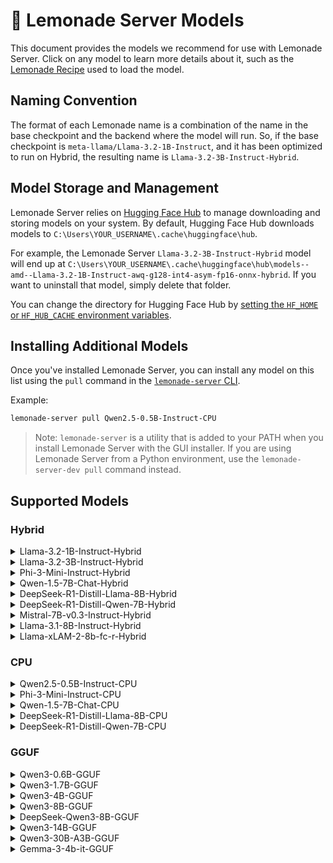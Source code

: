 
# 🍋 Lemonade Server Models
 
This document provides the models we recommend for use with Lemonade Server. Click on any model to learn more details about it, such as the [Lemonade Recipe](https://github.com/lemonade-sdk/lemonade/blob/main/docs/lemonade_api.md) used to load the model.

## Naming Convention

The format of each Lemonade name is a combination of the name in the base checkpoint and the backend where the model will run. So, if the base checkpoint is `meta-llama/Llama-3.2-1B-Instruct`, and it has been optimized to run on Hybrid, the resulting name is `Llama-3.2-3B-Instruct-Hybrid`.

## Model Storage and Management

Lemonade Server relies on [Hugging Face Hub](https://huggingface.co/docs/hub/en/index) to manage downloading and storing models on your system. By default, Hugging Face Hub downloads models to `C:\Users\YOUR_USERNAME\.cache\huggingface\hub`.

For example, the Lemonade Server `Llama-3.2-3B-Instruct-Hybrid` model will end up at `C:\Users\YOUR_USERNAME\.cache\huggingface\hub\models--amd--Llama-3.2-1B-Instruct-awq-g128-int4-asym-fp16-onnx-hybrid`. If you want to uninstall that model, simply delete that folder.

You can change the directory for Hugging Face Hub by [setting the `HF_HOME` or `HF_HUB_CACHE` environment variables](https://huggingface.co/docs/huggingface_hub/en/package_reference/environment_variables).

## Installing Additional Models

Once you've installed Lemonade Server, you can install any model on this list using the `pull` command in the [`lemonade-server` CLI](./lemonade-server-cli.md).

Example:

```bash
lemonade-server pull Qwen2.5-0.5B-Instruct-CPU
```

> Note: `lemonade-server` is a utility that is added to your PATH when you install Lemonade Server with the GUI installer.
> If you are using Lemonade Server from a Python environment, use the `lemonade-server-dev pull` command instead.

## Supported Models

### Hybrid

<details>
<summary>Llama-3.2-1B-Instruct-Hybrid</summary>

```bash
    lemonade-server pull Llama-3.2-1B-Instruct-Hybrid
```

<table>
<tr><th>Key</th><th>Value</th></tr>
<tr><td>Checkpoint</td><td><a href="https://huggingface.co/amd/Llama-3.2-1B-Instruct-awq-g128-int4-asym-fp16-onnx-hybrid">amd/Llama-3.2-1B-Instruct-awq-g128-int4-asym-fp16-onnx-hybrid</a></td></tr>
<tr><td>Recipe</td><td>oga-hybrid</td></tr>
<tr><td>Reasoning</td><td>False</td></tr>
</table>

</details>

<details>
<summary>Llama-3.2-3B-Instruct-Hybrid</summary>

```bash
    lemonade-server pull Llama-3.2-3B-Instruct-Hybrid
```

<table>
<tr><th>Key</th><th>Value</th></tr>
<tr><td>Checkpoint</td><td><a href="https://huggingface.co/amd/Llama-3.2-3B-Instruct-awq-g128-int4-asym-fp16-onnx-hybrid">amd/Llama-3.2-3B-Instruct-awq-g128-int4-asym-fp16-onnx-hybrid</a></td></tr>
<tr><td>Recipe</td><td>oga-hybrid</td></tr>
<tr><td>Reasoning</td><td>False</td></tr>
</table>

</details>

<details>
<summary>Phi-3-Mini-Instruct-Hybrid</summary>

```bash
    lemonade-server pull Phi-3-Mini-Instruct-Hybrid
```

<table>
<tr><th>Key</th><th>Value</th></tr>
<tr><td>Checkpoint</td><td><a href="https://huggingface.co/amd/Phi-3-mini-4k-instruct-awq-g128-int4-asym-fp16-onnx-hybrid">amd/Phi-3-mini-4k-instruct-awq-g128-int4-asym-fp16-onnx-hybrid</a></td></tr>
<tr><td>Recipe</td><td>oga-hybrid</td></tr>
<tr><td>Reasoning</td><td>False</td></tr>
</table>

</details>

<details>
<summary>Qwen-1.5-7B-Chat-Hybrid</summary>

```bash
    lemonade-server pull Qwen-1.5-7B-Chat-Hybrid
```

<table>
<tr><th>Key</th><th>Value</th></tr>
<tr><td>Checkpoint</td><td><a href="https://huggingface.co/amd/Qwen1.5-7B-Chat-awq-g128-int4-asym-fp16-onnx-hybrid">amd/Qwen1.5-7B-Chat-awq-g128-int4-asym-fp16-onnx-hybrid</a></td></tr>
<tr><td>Recipe</td><td>oga-hybrid</td></tr>
<tr><td>Reasoning</td><td>False</td></tr>
</table>

</details>

<details>
<summary>DeepSeek-R1-Distill-Llama-8B-Hybrid</summary>

```bash
    lemonade-server pull DeepSeek-R1-Distill-Llama-8B-Hybrid
```

<table>
<tr><th>Key</th><th>Value</th></tr>
<tr><td>Checkpoint</td><td><a href="https://huggingface.co/amd/DeepSeek-R1-Distill-Llama-8B-awq-asym-uint4-g128-lmhead-onnx-hybrid">amd/DeepSeek-R1-Distill-Llama-8B-awq-asym-uint4-g128-lmhead-onnx-hybrid</a></td></tr>
<tr><td>Recipe</td><td>oga-hybrid</td></tr>
<tr><td>Reasoning</td><td>True</td></tr>
</table>

</details>

<details>
<summary>DeepSeek-R1-Distill-Qwen-7B-Hybrid</summary>

```bash
    lemonade-server pull DeepSeek-R1-Distill-Qwen-7B-Hybrid
```

<table>
<tr><th>Key</th><th>Value</th></tr>
<tr><td>Checkpoint</td><td><a href="https://huggingface.co/amd/DeepSeek-R1-Distill-Qwen-7B-awq-asym-uint4-g128-lmhead-onnx-hybrid">amd/DeepSeek-R1-Distill-Qwen-7B-awq-asym-uint4-g128-lmhead-onnx-hybrid</a></td></tr>
<tr><td>Recipe</td><td>oga-hybrid</td></tr>
<tr><td>Reasoning</td><td>True</td></tr>
</table>

</details>

<details>
<summary>Mistral-7B-v0.3-Instruct-Hybrid</summary>

```bash
    lemonade-server pull Mistral-7B-v0.3-Instruct-Hybrid
```

<table>
<tr><th>Key</th><th>Value</th></tr>
<tr><td>Checkpoint</td><td><a href="https://huggingface.co/amd/Mistral-7B-Instruct-v0.3-awq-g128-int4-asym-fp16-onnx-hybrid">amd/Mistral-7B-Instruct-v0.3-awq-g128-int4-asym-fp16-onnx-hybrid</a></td></tr>
<tr><td>Recipe</td><td>oga-hybrid</td></tr>
<tr><td>Reasoning</td><td>False</td></tr>
</table>

</details>

<details>
<summary>Llama-3.1-8B-Instruct-Hybrid</summary>

```bash
    lemonade-server pull Llama-3.1-8B-Instruct-Hybrid
```

<table>
<tr><th>Key</th><th>Value</th></tr>
<tr><td>Checkpoint</td><td><a href="https://huggingface.co/amd/Llama-3.1-8B-Instruct-awq-asym-uint4-g128-lmhead-onnx-hybrid">amd/Llama-3.1-8B-Instruct-awq-asym-uint4-g128-lmhead-onnx-hybrid</a></td></tr>
<tr><td>Recipe</td><td>oga-hybrid</td></tr>
<tr><td>Reasoning</td><td>False</td></tr>
</table>

</details>

<details>
<summary>Llama-xLAM-2-8b-fc-r-Hybrid</summary>

```bash
    lemonade-server pull Llama-xLAM-2-8b-fc-r-Hybrid
```

<table>
<tr><th>Key</th><th>Value</th></tr>
<tr><td>Checkpoint</td><td><a href="https://huggingface.co/amd/Llama-xLAM-2-8b-fc-r-awq-g128-int4-asym-bfp16-onnx-hybrid">amd/Llama-xLAM-2-8b-fc-r-awq-g128-int4-asym-bfp16-onnx-hybrid</a></td></tr>
<tr><td>Recipe</td><td>oga-hybrid</td></tr>
<tr><td>Reasoning</td><td>False</td></tr>
</table>

</details>


### CPU

<details>
<summary>Qwen2.5-0.5B-Instruct-CPU</summary>

```bash
    lemonade-server pull Qwen2.5-0.5B-Instruct-CPU
```

<table>
<tr><th>Key</th><th>Value</th></tr>
<tr><td>Checkpoint</td><td><a href="https://huggingface.co/amd/Qwen2.5-0.5B-Instruct-quantized_int4-float16-cpu-onnx">amd/Qwen2.5-0.5B-Instruct-quantized_int4-float16-cpu-onnx</a></td></tr>
<tr><td>Recipe</td><td>oga-cpu</td></tr>
<tr><td>Reasoning</td><td>False</td></tr>
</table>

</details>

<details>
<summary>Phi-3-Mini-Instruct-CPU</summary>

```bash
    lemonade-server pull Phi-3-Mini-Instruct-CPU
```

<table>
<tr><th>Key</th><th>Value</th></tr>
<tr><td>Checkpoint</td><td><a href="https://huggingface.co/amd/Phi-3-mini-4k-instruct_int4_float16_onnx_cpu">amd/Phi-3-mini-4k-instruct_int4_float16_onnx_cpu</a></td></tr>
<tr><td>Recipe</td><td>oga-cpu</td></tr>
<tr><td>Reasoning</td><td>False</td></tr>
</table>

</details>

<details>
<summary>Qwen-1.5-7B-Chat-CPU</summary>

```bash
    lemonade-server pull Qwen-1.5-7B-Chat-CPU
```

<table>
<tr><th>Key</th><th>Value</th></tr>
<tr><td>Checkpoint</td><td><a href="https://huggingface.co/amd/Qwen1.5-7B-Chat_uint4_asym_g128_float16_onnx_cpu">amd/Qwen1.5-7B-Chat_uint4_asym_g128_float16_onnx_cpu</a></td></tr>
<tr><td>Recipe</td><td>oga-cpu</td></tr>
<tr><td>Reasoning</td><td>False</td></tr>
</table>

</details>

<details>
<summary>DeepSeek-R1-Distill-Llama-8B-CPU</summary>

```bash
    lemonade-server pull DeepSeek-R1-Distill-Llama-8B-CPU
```

<table>
<tr><th>Key</th><th>Value</th></tr>
<tr><td>Checkpoint</td><td><a href="https://huggingface.co/amd/DeepSeek-R1-Distill-Llama-8B-awq-asym-uint4-g128-lmhead-onnx-cpu">amd/DeepSeek-R1-Distill-Llama-8B-awq-asym-uint4-g128-lmhead-onnx-cpu</a></td></tr>
<tr><td>Recipe</td><td>oga-cpu</td></tr>
<tr><td>Reasoning</td><td>True</td></tr>
</table>

</details>

<details>
<summary>DeepSeek-R1-Distill-Qwen-7B-CPU</summary>

```bash
    lemonade-server pull DeepSeek-R1-Distill-Qwen-7B-CPU
```

<table>
<tr><th>Key</th><th>Value</th></tr>
<tr><td>Checkpoint</td><td><a href="https://huggingface.co/amd/DeepSeek-R1-Distill-Llama-8B-awq-asym-uint4-g128-lmhead-onnx-cpu">amd/DeepSeek-R1-Distill-Llama-8B-awq-asym-uint4-g128-lmhead-onnx-cpu</a></td></tr>
<tr><td>Recipe</td><td>oga-cpu</td></tr>
<tr><td>Reasoning</td><td>True</td></tr>
</table>

</details>


### GGUF

<details>
<summary>Qwen3-0.6B-GGUF</summary>

```bash
    lemonade-server pull Qwen3-0.6B-GGUF
```

<table>
<tr><th>Key</th><th>Value</th></tr>
<tr><td>Checkpoint</td><td><a href="https://huggingface.co/unsloth/Qwen3-0.6B-GGUF">unsloth/Qwen3-0.6B-GGUF</a></td></tr>
<tr><td>GGUF Variant</td><td>Q4_0</td></tr>
<tr><td>Recipe</td><td>llamacpp</td></tr>
<tr><td>Reasoning</td><td>True</td></tr>
</table>

</details>

<details>
<summary>Qwen3-1.7B-GGUF</summary>

```bash
    lemonade-server pull Qwen3-1.7B-GGUF
```

<table>
<tr><th>Key</th><th>Value</th></tr>
<tr><td>Checkpoint</td><td><a href="https://huggingface.co/unsloth/Qwen3-1.7B-GGUF">unsloth/Qwen3-1.7B-GGUF</a></td></tr>
<tr><td>GGUF Variant</td><td>Q4_0</td></tr>
<tr><td>Recipe</td><td>llamacpp</td></tr>
<tr><td>Reasoning</td><td>True</td></tr>
</table>

</details>

<details>
<summary>Qwen3-4B-GGUF</summary>

```bash
    lemonade-server pull Qwen3-4B-GGUF
```

<table>
<tr><th>Key</th><th>Value</th></tr>
<tr><td>Checkpoint</td><td><a href="https://huggingface.co/unsloth/Qwen3-4B-GGUF">unsloth/Qwen3-4B-GGUF</a></td></tr>
<tr><td>GGUF Variant</td><td>Q4_0</td></tr>
<tr><td>Recipe</td><td>llamacpp</td></tr>
<tr><td>Reasoning</td><td>True</td></tr>
</table>

</details>

<details>
<summary>Qwen3-8B-GGUF</summary>

```bash
    lemonade-server pull Qwen3-8B-GGUF
```

<table>
<tr><th>Key</th><th>Value</th></tr>
<tr><td>Checkpoint</td><td><a href="https://huggingface.co/unsloth/Qwen3-8B-GGUF">unsloth/Qwen3-8B-GGUF</a></td></tr>
<tr><td>GGUF Variant</td><td>Q4_1</td></tr>
<tr><td>Recipe</td><td>llamacpp</td></tr>
<tr><td>Reasoning</td><td>True</td></tr>
</table>

</details>

<details>
<summary>DeepSeek-Qwen3-8B-GGUF</summary>

```bash
    lemonade-server pull DeepSeek-Qwen3-8B-GGUF
```

<table>
<tr><th>Key</th><th>Value</th></tr>
<tr><td>Checkpoint</td><td><a href="https://huggingface.co/unsloth/DeepSeek-R1-0528-Qwen3-8B-GGUF">unsloth/DeepSeek-R1-0528-Qwen3-8B-GGUF</a></td></tr>
<tr><td>GGUF Variant</td><td>Q4_1</td></tr>
<tr><td>Recipe</td><td>llamacpp</td></tr>
<tr><td>Reasoning</td><td>True</td></tr>
</table>

</details>

<details>
<summary>Qwen3-14B-GGUF</summary>

```bash
    lemonade-server pull Qwen3-14B-GGUF
```

<table>
<tr><th>Key</th><th>Value</th></tr>
<tr><td>Checkpoint</td><td><a href="https://huggingface.co/unsloth/Qwen3-14B-GGUF">unsloth/Qwen3-14B-GGUF</a></td></tr>
<tr><td>GGUF Variant</td><td>Q4_0</td></tr>
<tr><td>Recipe</td><td>llamacpp</td></tr>
<tr><td>Reasoning</td><td>True</td></tr>
</table>

</details>

<details>
<summary>Qwen3-30B-A3B-GGUF</summary>

```bash
    lemonade-server pull Qwen3-30B-A3B-GGUF
```

<table>
<tr><th>Key</th><th>Value</th></tr>
<tr><td>Checkpoint</td><td><a href="https://huggingface.co/unsloth/Qwen3-30B-A3B-GGUF">unsloth/Qwen3-30B-A3B-GGUF</a></td></tr>
<tr><td>GGUF Variant</td><td>Q4_0</td></tr>
<tr><td>Recipe</td><td>llamacpp</td></tr>
<tr><td>Reasoning</td><td>True</td></tr>
</table>

</details>

<details>
<summary>Gemma-3-4b-it-GGUF</summary>

```bash
    lemonade-server pull Gemma-3-4b-it-GGUF
```

<table>
<tr><th>Key</th><th>Value</th></tr>
<tr><td>Checkpoint</td><td><a href="https://huggingface.co/ggml-org/gemma-3-4b-it-GGUF">ggml-org/gemma-3-4b-it-GGUF</a></td></tr>
<tr><td>GGUF Variant</td><td>Q4_K_M</td></tr>
<tr><td>Mmproj</td><td>mmproj-model-f16.gguf</td></tr>
<tr><td>Recipe</td><td>llamacpp</td></tr>
<tr><td>Reasoning</td><td>False</td></tr>
</table>

</details>


<!--This file was originally licensed under Apache 2.0. It has been modified.
Modifications Copyright (c) 2025 AMD-->